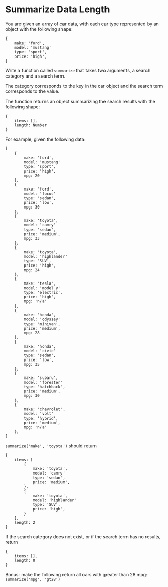 # Summarize Data Length

You are given an array of car data, with each car type represented by an object with the following shape:

```
{
    make: 'ford',
    model: 'mustang'
    type: 'sport',
    price: 'high',
}
```

Write a function called `summarize` that takes two arguments, a search category and a search term.

The category corresponds to the key in the car object and the search term corresponds to the value.

The function returns an object summarizing the search results with the following shape:

```
{
    items: [],
    length: Number
}
```

For example, given the following data

```
[
    {
        make: 'ford',
        model: 'mustang'
        type: 'sport',
        price: 'high',
        mpg: 20
    },
    {
        make: 'ford',
        model: 'focus'
        type: 'sedan',
        price: 'low',
        mpg: 30
    },
    {
        make: 'toyota',
        model: 'camry'
        type: 'sedan',
        price: 'medium',
        mpg: 33
    },
    {
        make: 'toyota',
        model: 'highlander'
        type: 'SUV',
        price: 'high',
        mpg: 24
    },
    {
        make: 'tesla',
        model: 'model y'
        type: 'electric',
        price: 'high',
        mpg: 'n/a'
    },
    {
        make: 'honda',
        model: 'odyssey'
        type: 'minivan',
        price: 'medium',
        mpg: 28
    },
    {
        make: 'honda',
        model: 'civic'
        type: 'sedan',
        price: 'low',
        mpg: 35
    },
    {
        make: 'subaru',
        model: 'forester'
        type: 'hatchback',
        price: 'medium',
        mpg: 30
    },
    {
        make: 'chevrolet',
        model: 'volt'
        type: 'hybrid',
        price: 'medium',
        mpg: 'n/a'
    },
]
```

`summarize('make', 'toyota')` should return

```
{
    items: [
        {
            make: 'toyota',
            model: 'camry'
            type: 'sedan',
            price: 'medium',
        },
        {
            make: 'toyota',
            model: 'highlander'
            type: 'SUV',
            price: 'high',
        }
    ],
    length: 2
}

```

If the search category does not exist, or if the search term has no results, return

```
{
    items: [],
    length: 0
}

```

Bonus: make the following return all cars with greater than 28 mpg:
`summarize('mpg', 'gt28')`
